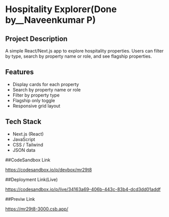 # Hospitality Explorer(Done by\_\_Naveenkumar P)

## Project Description

A simple React/Next.js app to explore hospitality properties. Users can filter by type, search by property name or role, and see flagship properties.

## Features

- Display cards for each property
- Search by property name or role
- Filter by property type
- Flagship only toggle
- Responsive grid layout

## Tech Stack

- Next.js (React)
- JavaScript
- CSS / Tailwind
- JSON data

##CodeSandbox Link

https://codesandbox.io/p/devbox/mr29t8

##Deployment Link(Live)

https://codesandbox.io/p/live/34163a69-406b-443c-83b4-dcd3dd01addf

##Previw Link

https://mr29t8-3000.csb.app/

